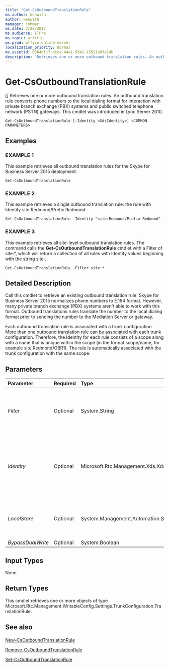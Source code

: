 ```yaml
---
title: "Get-CsOutboundTranslationRule"
ms.author: kenwith
author: kenwith
manager: johmar
ms.date: 3/28/2017
ms.audience: ITPro
ms.topic: article
ms.prod: office-online-server
localization_priority: Normal
ms.assetid: 0564df17-dcca-44e1-9341-15521e0fa14b
description: "Retrieves one or more outbound translation rules. An outbound translation rule converts phone numbers to the local dialing format for interaction with private branch exchange (PBX) systems and public switched telephone network (PSTN) gateways. This cmdlet was introduced in Lync Server 2010."
---
```


# Get-CsOutboundTranslationRule
[]
Retrieves one or more outbound translation rules. An outbound translation rule converts phone numbers to the local dialing format for interaction with private branch exchange (PBX) systems and public switched telephone network (PSTN) gateways. This cmdlet was introduced in Lync Server 2010.
  
```
Get-CsOutboundTranslationRule [-Identity <XdsIdentity>] <COMMON PARAMETERS>

```

## Examples

### EXAMPLE 1

This example retrieves all outbound translation rules for the Skype for Business Server 2015 deployment.
  
```
Get-CsOutboundTranslationRule
```

### EXAMPLE 2

This example retrieves a single outbound translation rule: the rule with Identity site:Redmond/Prefix Redmond.
  
```
Get-CsOutboundTranslationRule -Identity "site:Redmond/Prefix Redmond"
```

### EXAMPLE 3

This example retrieves all site-level outbound translation rules. The command calls the **Get-CsOutboundTranslationRule** cmdlet with a Filter of site:*, which will return a collection of all rules with Identity values beginning with the string site:.
  
```
Get-CsOutboundTranslationRule -Filter site:*
```

## Detailed Description

Call this cmdlet to retrieve an existing outbound translation rule. Skype for Business Server 2015 normalizes phone numbers to E.164 format. However, many private branch exchange (PBX) systems aren't able to work with this format. Outbound translations rules translate the number to the local dialing format prior to sending the number to the Mediation Server or gateway.
  
Each outbound translation rule is associated with a trunk configuration. More than one outbound translation rule can be associated with each trunk configuration. Therefore, the Identity for each rule consists of a scope along with a name that is unique within the scope (in the format scope/name, for example site:Redmond/OBR1). The rule is automatically associated with the trunk configuration with the same scope.
  
## Parameters

|**Parameter**|**Required**|**Type**|**Description**|
|:-----|:-----|:-----|:-----|
| _Filter_ <br/> |Optional  <br/> |System.String  <br/> |Performs a wildcard search on Identity that allows you to narrow down your results to only those outbound translation rules whose identities match the given wildcard string.  <br/> |
| _Identity_ <br/> |Optional  <br/> |Microsoft.Rtc.Management.Xds.XdsIdentity  <br/> |The unique identifier for the outbound translation rule you want to retrieve. The Identity consists of the scope followed by a unique name within each scope (for example, site:Redmond/OutboundRule1). Specifying a value for Identity will return at most one outbound translation rule.  <br/> |
| _LocalStore_ <br/> |Optional  <br/> |System.Management.Automation.SwitchParameter  <br/> |Retrieves the outbound translation rule from the local replica of the Central Management store, rather than the Central Management store itself.  <br/> |
| _BypassDualWrite_ <br/> |Optional  <br/> |System.Boolean  <br/> |PARAMVALUE: $true | $false  <br/> |
   
## Input Types

None.
  
## Return Types

This cmdlet retrieves one or more objects of type Microsoft.Rtc.Management.WritableConfig.Settings.TrunkConfiguration.TranslationRule.
  
## See also

#### 

[New-CsOutboundTranslationRule](new-csoutboundtranslationrule.md)
  
[Remove-CsOutboundTranslationRule](remove-csoutboundtranslationrule.md)
  
[Set-CsOutboundTranslationRule](set-csoutboundtranslationrule.md)

